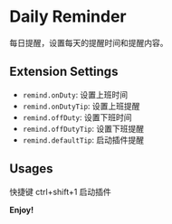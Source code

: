 # Daily Reminder

每日提醒，设置每天的提醒时间和提醒内容。


## Extension Settings

* `remind.onDuty`: 设置上班时间
* `remind.onDutyTip`: 设置上班提醒
* `remind.offDuty`: 设置下班时间
* `remind.offDutyTip`: 设置下班提醒
* `remind.defaultTip`: 启动插件提醒

## Usages

快捷键 ctrl+shift+1 启动插件

**Enjoy!**
